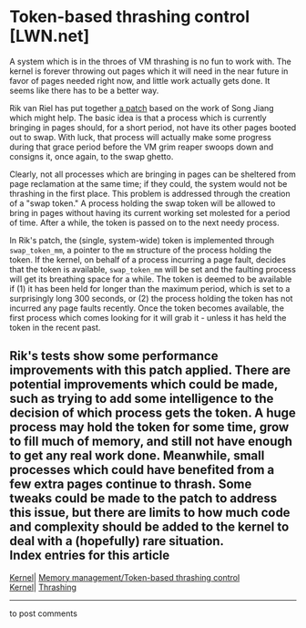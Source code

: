 # Token-based thrashing control [LWN.net]

A system which is in the throes of VM thrashing is no fun to work with. The kernel is forever throwing out pages which it will need in the near future in favor of pages needed right now, and little work actually gets done. It seems like there has to be a better way. 

Rik van Riel has put together [a patch](/Articles/95925/) based on the work of Song Jiang which might help. The basic idea is that a process which is currently bringing in pages should, for a short period, not have its other pages booted out to swap. With luck, that process will actually make some progress during that grace period before the VM grim reaper swoops down and consigns it, once again, to the swap ghetto. 

Clearly, not all processes which are bringing in pages can be sheltered from page reclamation at the same time; if they could, the system would not be thrashing in the first place. This problem is addressed through the creation of a "swap token." A process holding the swap token will be allowed to bring in pages without having its current working set molested for a period of time. After a while, the token is passed on to the next needy process. 

In Rik's patch, the (single, system-wide) token is implemented through `swap_token_mm`, a pointer to the `mm` structure of the process holding the token. If the kernel, on behalf of a process incurring a page fault, decides that the token is available, `swap_token_mm` will be set and the faulting process will get its breathing space for a while. The token is deemed to be available if (1) it has been held for longer than the maximum period, which is set to a surprisingly long 300 seconds, or (2) the process holding the token has not incurred any page faults recently. Once the token becomes available, the first process which comes looking for it will grab it - unless it has held the token in the recent past. 

Rik's tests show some performance improvements with this patch applied. There are potential improvements which could be made, such as trying to add some intelligence to the decision of which process gets the token. A huge process may hold the token for some time, grow to fill much of memory, and still not have enough to get any real work done. Meanwhile, small processes which could have benefited from a few extra pages continue to thrash. Some tweaks could be made to the patch to address this issue, but there are limits to how much code and complexity should be added to the kernel to deal with a (hopefully) rare situation.  
Index entries for this article  
---  
[Kernel](/Kernel/Index)| [Memory management/Token-based thrashing control](/Kernel/Index#Memory_management-Token-based_thrashing_control)  
[Kernel](/Kernel/Index)| [Thrashing](/Kernel/Index#Thrashing)  
  


* * *

to post comments 
